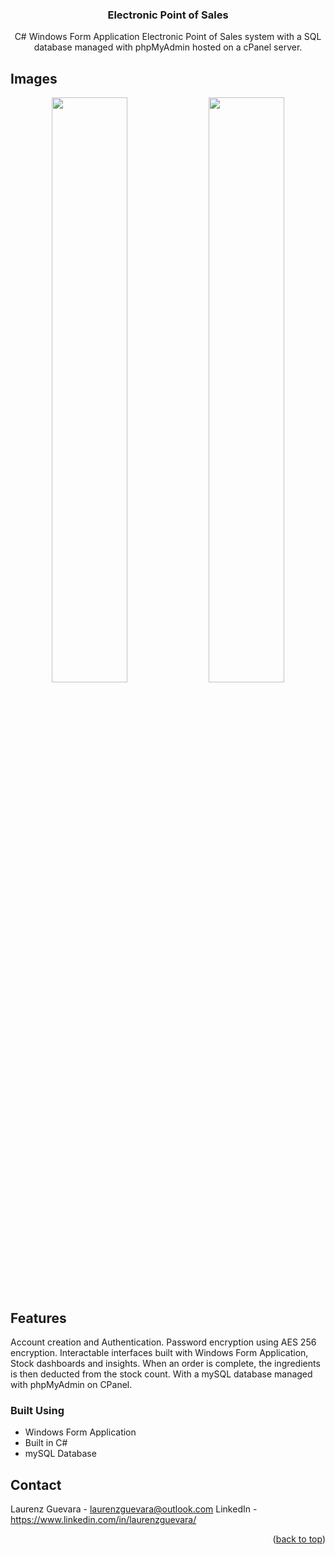 <div id="top"></div>
<div align="center">
<h3 align="center">Electronic Point of Sales</h3>

  <p align="center">
    C# Windows Form Application Electronic Point of Sales system with a SQL database managed with phpMyAdmin hosted on a cPanel server.
  </p>
</div>

<!-- ABOUT THE PROJECT -->
## Images

<p align="center">
  <img src="https://user-images.githubusercontent.com/58118627/221341214-2fa7e12f-6b2e-4d11-b7d1-59764a06ad8b.png" width="49%"/>
  <img src="https://user-images.githubusercontent.com/58118627/221341172-d11258a3-e597-4302-9f68-a88d4732ec60.png" width="49%"/> 
</p>

## Features

Account creation and Authentication.
Password encryption using AES 256 encryption.
Interactable interfaces built with Windows Form Application,
Stock dashboards and insights. When an order is complete, the ingredients is then deducted from the stock count.
With a mySQL database managed with phpMyAdmin on CPanel.

### Built Using

* Windows Form Application
* Built in C#
* mySQL Database

<!-- CONTACT -->
## Contact

Laurenz Guevara - laurenzguevara@outlook.com
LinkedIn - https://www.linkedin.com/in/laurenzguevara/

<p align="right">(<a href="#top">back to top</a>)</p>
